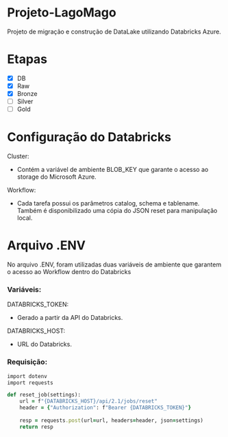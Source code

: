 # Projeto-LagoMago
Projeto de migração e construção de DataLake utilizando Databricks Azure.

# Etapas
- [x] DB
- [x] Raw
- [x] Bronze
- [ ] Silver
- [ ] Gold

# Configuração do Databricks
Cluster:
- Contém a variável de ambiente BLOB_KEY que garante o acesso ao storage do Microsoft Azure.

Workflow:
- Cada tarefa possui os parâmetros catalog, schema e tablename. Também é disponibilizado uma cópia do JSON reset para manipulação local.

# Arquivo .ENV
No arquivo .ENV, foram utilizadas duas variáveis de ambiente que garantem o acesso ao Workflow dentro do Databricks

<h3>Variáveis:</h3>

DATABRICKS_TOKEN:
- Gerado a partir da API do Databricks.

DATABRICKS_HOST:
- URL do Databricks.

<h3>Requisição:</h3>

``` ruby
import dotenv
import requests

def reset_job(settings):
    url = f"{DATABRICKS_HOST}/api/2.1/jobs/reset"
    header = {"Authorization": f"Bearer {DATABRICKS_TOKEN}"}
    
    resp = requests.post(url=url, headers=header, json=settings)
    return resp
    
```

